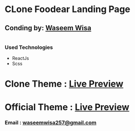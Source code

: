 # CLone Foodear Landing Page

## Conding by: [Waseem Wisa]("https://github.com/WaseemWisa")

# 


### Used Technologies
* ReactJs
* Scss

# Clone Theme : [Live Preview](https://waseemwisa.github.io/Foodera-React-LandingPage)
# Official Theme : [Live Preview](https://bit.ly/3xegCKK)


### Email : [waseemwisa257@gmail.com]("waseemwisa257@gmail.com")
